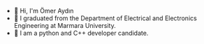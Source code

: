 - 👋 Hi, I'm Ömer Aydın
- 👀 I graduated from the Department of Electrical and Electronics Engineering at Marmara University.
- 🌱 I am a python and C++ developer candidate.
